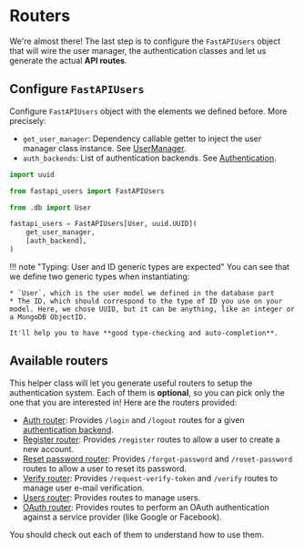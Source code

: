 # Routers

We're almost there! The last step is to configure the `FastAPIUsers` object that will wire the user manager, the authentication classes and let us generate the actual **API routes**.

## Configure `FastAPIUsers`

Configure `FastAPIUsers` object with the elements we defined before. More precisely:

* `get_user_manager`: Dependency callable getter to inject the
    user manager class instance. See [UserManager](../user-manager.md).
* `auth_backends`: List of authentication backends. See [Authentication](../authentication/index.md).

```py
import uuid

from fastapi_users import FastAPIUsers

from .db import User

fastapi_users = FastAPIUsers[User, uuid.UUID](
    get_user_manager,
    [auth_backend],
)
```

!!! note "Typing: User and ID generic types are expected"
    You can see that we define two generic types when instantiating:

    * `User`, which is the user model we defined in the database part
    * The ID, which should correspond to the type of ID you use on your model. Here, we chose UUID, but it can be anything, like an integer or a MongoDB ObjectID.

    It'll help you to have **good type-checking and auto-completion**.

## Available routers

This helper class will let you generate useful routers to setup the authentication system. Each of them is **optional**, so you can pick only the one that you are interested in! Here are the routers provided:

* [Auth router](auth.md): Provides `/login` and `/logout` routes for a given [authentication backend](../authentication/index.md).
* [Register router](register.md): Provides `/register` routes to allow a user to create a new account.
* [Reset password router](reset.md): Provides `/forgot-password` and `/reset-password` routes to allow a user to reset its password.
* [Verify router](verify.md): Provides `/request-verify-token` and `/verify` routes to manage user e-mail verification.
* [Users router](users.md): Provides routes to manage users.
* [OAuth router](../oauth.md): Provides routes to perform an OAuth authentication against a service provider (like Google or Facebook).

You should check out each of them to understand how to use them.
